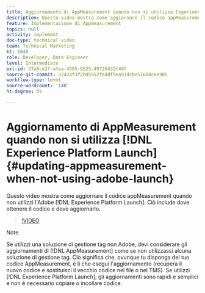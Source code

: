 ```yaml
---
title: Aggiornamento di AppMeasurement quando non si utilizza Experience Platform Launch
description: Questo video mostra come aggiornare il codice appMeasurement quando non utilizzi il Experience Platform Launch. Ciò include dove ottenere il codice e dove aggiornarlo.
feature: Implementazione di Appmeasurement
topics: null
activity: implement
doc-type: technical video
team: Technical Marketing
kt: 1848
role: Developer, Data Engineer
level: Intermediate
exl-id: 27a8ce2f-afea-4505-9525-49720432f40f
source-git-commit: 32424f3f2b05952fe4df9ea91dcbe51684cee905
workflow-type: tm+mt
source-wordcount: '140'
ht-degree: 5%

---
```


# Aggiornamento di AppMeasurement quando non si utilizza [!DNL Experience Platform Launch] {#updating-appmeasurement-when-not-using-adobe-launch}

Questo video mostra come aggiornare il codice appMeasurement quando non utilizzi l&#39;Adobe [!DNL Experience Platform Launch]. Ciò include dove ottenere il codice e dove aggiornarlo.

>[!VIDEO](https://video.tv.adobe.com/v/25913/?quality=12)

>[!NOTE]
>
>Se utilizzi una soluzione di gestione tag non Adobe, devi considerare gli aggiornamenti di [!DNL AppMeasurement] come se non utilizzassi alcuna soluzione di gestione tag. Ciò significa che, ovunque tu disponga del tuo codice AppMeasurement, è lì che esegui l&#39;aggiornamento (recupera il nuovo codice e sostituisci il vecchio codice nel file o nel TMS). Se utilizzi [!DNL Experience Platform Launch], gli aggiornamenti sono rapidi e semplici e non è necessario copiare o incollare codice.

